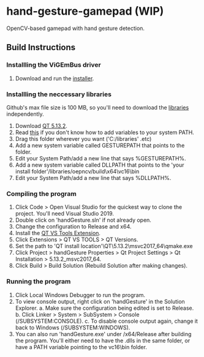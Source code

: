 # hand-gesture-gamepad (WIP)
OpenCV-based gamepad with hand gesture detection.

## Build Instructions

### Installling the ViGEmBus driver
1. Download and run the [installer](https://github.com/ViGEm/ViGEmBus/releases).

### Installling the neccessary libraries
Github's max file size is 100 MB, so you'll need to download the [libraries](https://drive.google.com/file/d/1nXv2xGv0qZw3p3Zejyg9sOplehEtdbnW/view?usp=sharing) independently. 

1. Download [QT 5.13.2](https://download.qt.io/archive/qt/5.13/5.13.2/).
2. Read [this](https://www.imatest.com/docs/editing-system-environment-variables/#Windows) if you don't know how to add variables to your system PATH.
3. Drag this folder wherever you want ('C:/libraries' .etc)
4. Add a new system variable called GESTUREPATH that points to the folder.
5. Edit your System Path/add a new line that says %GESTUREPATH%.
6. Add a new system variable called DLLPATH that points to the 'your install folder'/libraries/oepncv/build\x64\vc16\bin
7. Edit your System Path/add a new line that says %DLLPATH%.

### Compiling the program
1. Click Code > Open Visual Studio for the quickest way to clone the project. You'll need Visual Studio 2019.
2. Double click on 'handGesture.sln' if not already open.
3. Change the configuration to Release and x64.
4. Install the [QT VS Tools Extension](https://doc.qt.io/qtvstools/qtvstools-getting-started.html).
5. Click Extensions > QT VS TOOLS > QT Versions.
6. Set the path to 'QT install location'\QT\5.13.2\msvc2017_64\qmake.exe
7. Click Project > handGesture Properties > Qt Project Settings > Qt Installation > 5.13.2_msvc2017_64.
8. Click Build > Build Solution (Rebuild Solution after making changes).

### Running the program
1. Click Local Windows Debugger to run the program.
2. To view console output, right click on 'handGesture' in the Solution Explorer.
  a. Make sure the configuration being edited is set to Release.
  b. Click Linker > System > SubSystem > Console (/SUBSYSTEM:CONSOLE).
  c. To disable console output again, change it back to Windows (/SUBSYSTEM:WINDOWS).
3. You can also run 'handGesture.exe' under /x64/Release after building the program. You'll either need to have the .dlls in the same folder, or have a PATH variable pointing to the vc16\bin folder.
